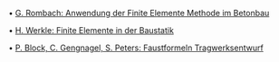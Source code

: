 • [G. Rombach: Anwendung der Finite Elemente Methode im Betonbau](https://www.researchgate.net/publication/286622068_Anwendung_der_Finite_-_Elemente_-_Methode_im_Betonbau_2_Auflage_Berlin_2007)

• [H. Werkle: Finite Elemente in der Baustatik](http://fembau.de/das-finite-element-buch-zur-tragwerksplanung/)

• [P. Block, C. Gengnagel, S. Peters: Faustformeln Tragwerksentwurf](https://www.tugraz.at/en/fakultaeten/architektur/forschung/publikationen/faustformel-tragwerksentwurf/)

